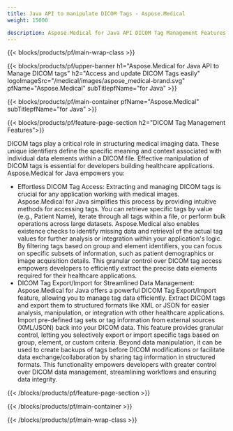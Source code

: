 ```yaml
---
title: Java API to manipulate DICOM Tags - Aspose.Medical
weight: 15000

description: Aspose.Medical for Java API DICOM Tag Management Features
---
```


{{< blocks/products/pf/main-wrap-class >}}

{{< blocks/products/pf/upper-banner h1="Aspose.Medical for Java API to Manage DICOM tags" h2="Access and update DICOM Tags easily" logoImageSrc="/medical/images/aspose_medical-brand.svg" pfName="Aspose.Medical" subTitlepfName="for Java" >}}

{{< blocks/products/pf/main-container pfName="Aspose.Medical" subTitlepfName="for Java" >}}

{{< blocks/products/pf/feature-page-section h2="DICOM Tag Management Features">}}

<p>DICOM tags play a critical role in structuring medical imaging data. These unique identifiers define the specific meaning and context associated with individual data elements within a DICOM file. Effective manipulation of DICOM tags is essential for developers building healthcare applications. Aspose.Medical for Java empowers you:</p>

<ul>
<li>Effortless DICOM Tag Access: Extracting and managing DICOM tags is crucial for any application working with medical images. Aspose.Medical for Java simplifies this process by providing intuitive methods for accessing tags. You can retrieve specific tags by value (e.g., Patient Name), iterate through all tags within a file, or perform bulk operations across large datasets. Aspose.Medical also enables existence checks to identify missing data and retrieval of the actual tag values for further analysis or integration within your application's logic. By filtering tags based on group and element identifiers, you can focus on specific subsets of information, such as patient demographics or image acquisition details. This granular control over DICOM tag access empowers developers to efficiently extract the precise data elements required for their healthcare applications.</li>
<li>DICOM Tag Export/Import for Streamlined Data Management: Aspose.Medical for Java offers a powerful DICOM Tag Export/Import feature, allowing you to manage tag data efficiently. Extract DICOM tags and export them to structured formats like XML or JSON for easier analysis, manipulation, or integration with other healthcare applications. Import pre-defined tag sets or tag information from external sources (XML/JSON) back into your DICOM data. This feature provides granular control, letting you selectively export or import specific tags based on group, element, or custom criteria. Beyond data manipulation, it can be used to create backups of tags before DICOM modifications or facilitate data exchange/collaboration by sharing tag information in structured formats. This functionality empowers developers with greater control over DICOM data management, streamlining workflows and ensuring data integrity.</li>
</ul>

{{< /blocks/products/pf/feature-page-section >}}

{{< /blocks/products/pf/main-container >}}

{{< /blocks/products/pf/main-wrap-class >}}